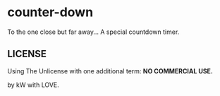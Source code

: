 # counter-down
To the one close but far away... A special countdown timer.

## LICENSE
Using The Unlicense with one additional term: 
**NO COMMERCIAL USE.**


by kW with LOVE.
